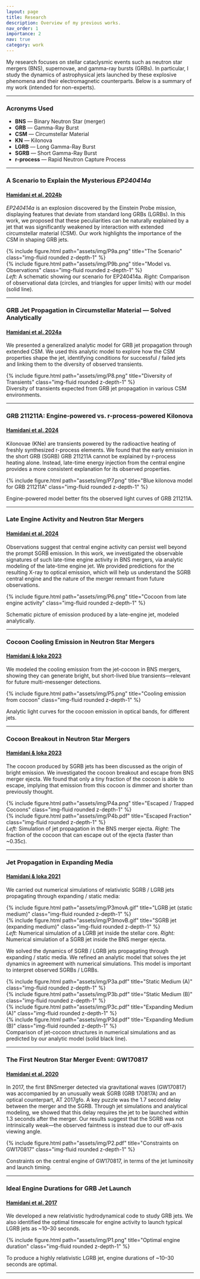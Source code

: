 ```yaml
---
layout: page
title: Research
description: Overview of my previous works.
nav_order: 1
importance: 2
nav: true
category: work
---
```


My research focuses on stellar cataclysmic events such as neutron star mergers (BNS), supernovae, and gamma-ray bursts (GRBs). In particular, I study the dynamics of astrophysical jets launched by these explosive phenomena and their electromagnetic counterparts. Below is a summary of my work (intended for non-experts).

---

### Acronyms Used

- **BNS** — Binary Neutron Star (merger)
- **GRB** — Gamma-Ray Burst
- **CSM** — Circumstellar Material
- **KN** — Kilonova
- **LGRB** — Long Gamma-Ray Burst
- **SGRB** — Short Gamma-Ray Burst
- **r-process** — Rapid Neutron Capture Process

---

### A Scenario to Explain the Mysterious *EP240414a*  
#### <a href="https://ui.adsabs.harvard.edu/abs/2025arXiv250316243H/abstract" target="_blank">Hamidani et al. 2024b</a>

*EP240414a* is an explosion discovered by the Einstein Probe mission, displaying features that deviate from standard long GRBs (LGRBs). In this work, we proposed that these peculiarities can be naturally explained by a jet that was significantly weakened by interaction with extended circumstellar material (CSM). Our work highlights the importance of the CSM in shaping GRB jets.

<div class="row justify-content-center">
  <div class="col-md-6 mb-3">
    {% include figure.html path="assets/img/P9a.png" title="The Scenario" class="img-fluid rounded z-depth-1" %}
  </div>
  <div class="col-md-6 mb-3">
    {% include figure.html path="assets/img/P9b.png" title="Model vs. Observations" class="img-fluid rounded z-depth-1" %}
  </div>
</div>
<div class="caption text-center">
  <i>Left:</i> A schematic showing our scenario for EP240414a.  
  <i>Right:</i> Comparison of observational data (circles, and triangles for upper limits) with our model (solid line).
</div>

---

### GRB Jet Propagation in Circumstellar Material — Solved Analytically  
#### <a href="https://ui.adsabs.harvard.edu/abs/2025arXiv250316242H/abstract" target="_blank">Hamidani et al. 2024a</a>

We presented a generalized analytic model for GRB jet propagation through extended CSM. We used this analytic model to explore how the CSM properties shape the jet, identifying conditions for successful / failed jets and linking them to the diversity of observed transients.

<div class="row justify-content-sm-center">
  <div class="col-sm-12 mt-3 mt-md-0">
    {% include figure.html path="assets/img/P8.png" title="Diversity of Transients" class="img-fluid rounded z-depth-1" %}
  </div>
</div>
<div class="caption text-center">
  Diversity of transients expected from GRB jet propagation in various CSM environments.
</div>

---

### GRB 211211A: Engine-powered vs. r-process-powered Kilonova  
#### <a href="https://ui.adsabs.harvard.edu/abs/2024ApJ...971L..30H/abstract" target="_blank">Hamidani et al. 2024</a>

Kilonovae (KNe) are transients powered by the radioactive heating of freshly synthesized r-process elements. We found that the early emission in the short GRB (SGRB) GRB 211211A cannot be explained by r-process heating alone. Instead, late-time energy injection from the central engine provides a more consistent explanation for its observed properties.

{% include figure.html path="assets/img/P7.png" title="Blue kilonova model for GRB 211211A" class="img-fluid rounded z-depth-1" %}
<div class="caption text-center">
  Engine-powered model better fits the observed light curves of GRB 211211A.
</div>

---

### Late Engine Activity and Neutron Star Mergers  
#### <a href="https://ui.adsabs.harvard.edu/abs/2024ApJ...963..137H/abstract" target="_blank">Hamidani et al. 2024</a>

Observations suggest that central engine activity can persist well beyond the prompt SGRB emission. In this work, we investigated the observable signatures of such late-time engine activity in BNS mergers, via analytic modeling of the late-time engine jet. We provided predictions for the resulting X-ray to optical emission, which will help us understand the SGRB central engine and the nature of the merger remnant from future observations.

{% include figure.html path="assets/img/P6.png" title="Cocoon from late engine activity" class="img-fluid rounded z-depth-1" %}
<div class="caption text-center">
  Schematic picture of emission produced by a late-engine jet, modeled analytically.
</div>

---

### Cocoon Cooling Emission in Neutron Star Mergers  
#### <a href="https://ui.adsabs.harvard.edu/abs/2023MNRAS.524.4841H/abstract" target="_blank">Hamidani & Ioka 2023</a>

We modeled the cooling emission from the jet-cocoon in BNS mergers, showing they can generate bright, but short-lived blue transients—relevant for future multi-messenger detections.

{% include figure.html path="assets/img/P5.png" title="Cooling emission from cocoon" class="img-fluid rounded z-depth-1" %}
<div class="caption text-center">
  Analytic light curves for the cocoon emission in optical bands, for different jets.
</div>

---

### Cocoon Breakout in Neutron Star Mergers  
#### <a href="https://ui.adsabs.harvard.edu/abs/2023MNRAS.520.1111H/abstract" target="_blank">Hamidani & Ioka 2023</a>

The cocoon produced by SGRB jets has been discussed as the origin of bright emission. We investigated the cocoon breakout and escape from BNS merger ejecta. We found that only a tiny fraction of the cocoon is able to escape, implying that emission from this cocoon is dimmer and shorter than previously thought.

<div class="row justify-content-center">
  <div class="col-md-6 mb-3">
    {% include figure.html path="assets/img/P4a.png" title="Escaped / Trapped Cocoons" class="img-fluid rounded z-depth-1" %}
  </div>
  <div class="col-md-6 mb-3">
    {% include figure.html path="assets/img/P4b.pdf" title="Escaped Fraction" class="img-fluid rounded z-depth-1" %}
  </div>
</div>
<div class="caption text-center">
  <i>Left:</i> Simulation of jet propagation in the BNS merger ejecta.  
  <i>Right:</i> The fraction of the cocoon that can escape out of the ejecta (faster than ~0.35c).
</div>

---

### Jet Propagation in Expanding Media  
#### <a href="https://ui.adsabs.harvard.edu/abs/2021MNRAS.500..627H/abstract" target="_blank">Hamidani & Ioka 2021</a>

We carried out numerical simulations of relativistic SGRB / LGRB jets propagating through expanding / static media:

<div class="row justify-content-center">
  <div class="col-md-6 mb-3">
    {% include figure.html path="assets/img/P3movA.gif" title="LGRB jet (static medium)" class="img-fluid rounded z-depth-1" %}
  </div>
  <div class="col-md-6 mb-3">
    {% include figure.html path="assets/img/P3movB.gif" title="SGRB jet (expanding medium)" class="img-fluid rounded z-depth-1" %}
  </div>
</div>
<div class="caption text-center">
  <i>Left:</i> Numerical simulation of a LGRB jet inside the stellar core.  
  <i>Right:</i> Numerical simulation of a SGRB jet inside the BNS merger ejecta.
</div>

We solved the dynamics of SGRB / LGRB jets propagating through expanding / static media. We refined an analytic model that solves the jet dynamics in agreement with numerical simulations. This model is important to interpret observed SGRBs / LGRBs.

<div class="container">
  <div class="row">
    <div class="col-md-6">
      {% include figure.html path="assets/img/P3a.pdf" title="Static Medium (A)" class="img-fluid rounded z-depth-1" %}
    </div>
    <div class="col-md-6">
      {% include figure.html path="assets/img/P3b.pdf" title="Static Medium (B)" class="img-fluid rounded z-depth-1" %}
    </div>
  </div>
  <div class="row mt-4">
    <div class="col-md-6">
      {% include figure.html path="assets/img/P3c.pdf" title="Expanding Medium (A)" class="img-fluid rounded z-depth-1" %}
    </div>
    <div class="col-md-6">
      {% include figure.html path="assets/img/P3d.pdf" title="Expanding Medium (B)" class="img-fluid rounded z-depth-1" %}
    </div>
  </div>
  <div class="caption text-center mt-3">
    Comparison of jet-cocoon structures in numerical simulations and as predicted by our analytic model (solid black line).
  </div>
</div>

---

### The First Neutron Star Merger Event: GW170817  
#### <a href="https://ui.adsabs.harvard.edu/abs/2020MNRAS.491.3192H/abstract" target="_blank">Hamidani et al. 2020</a>

In 2017, the first BNSmerger detected via gravitational waves (GW170817) was accompanied by an unusually weak SGRB (GRB 170817A) and an optical counterpart, AT 2017gfo. A key puzzle was the 1.7 second delay between the merger and the SGRB. Through jet simulations and analytical modeling, we showed that this delay requires the jet to be launched within 1.3 seconds after the merger. Our results suggest that the SGRB was not intrinsically weak—the observed faintness is instead due to our off-axis viewing angle.

{% include figure.html path="assets/img/P2.pdf" title="Constraints on GW170817" class="img-fluid rounded z-depth-1" %}
<div class="caption text-center">
  Constraints on the central engine of GW170817, in terms of the jet luminosity and launch timing.
</div>

---

### Ideal Engine Durations for GRB Jet Launch  
#### <a href="https://ui.adsabs.harvard.edu/abs/2017MNRAS.469.2361H/abstract" target="_blank">Hamidani et al. 2017</a>

We developed a new relativistic hydrodynamical code to study GRB jets. We also identified the optimal timescale for engine activity to launch typical LGRB jets as ~10–30 seconds.

{% include figure.html path="assets/img/P1.png" title="Optimal engine duration" class="img-fluid rounded z-depth-1" %}
<div class="caption text-center">
  To produce a highly relativistic LGRB jet, engine durations of ~10–30 seconds are optimal.
</div>

---
